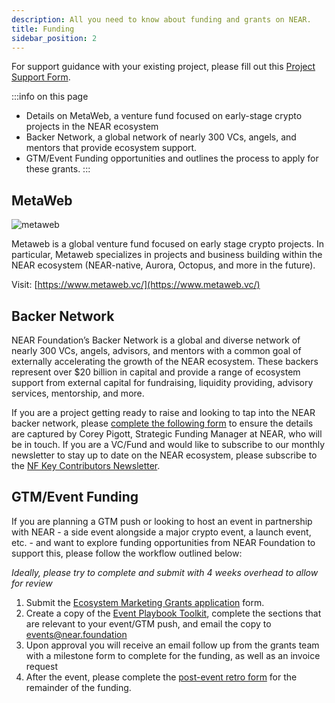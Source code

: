 ```yaml
---
description: All you need to know about funding and grants on NEAR.
title: Funding
sidebar_position: 2
---
```



For support guidance with your existing project, please fill out this [Project Support Form](https://airtable.com/shrQk2yWacIj2QA3E).

:::info on this page
* Details on MetaWeb, a venture fund focused on early-stage crypto projects in the NEAR ecosystem 
* Backer Network, a global network of nearly 300 VCs, angels, and mentors that provide ecosystem support.
* GTM/Event Funding opportunities and outlines the process to apply for these grants.
:::

## MetaWeb

![metaweb](@site/static/img/logo_metaweb.png)

Metaweb is a global venture fund focused on early stage crypto projects. In particular, Metaweb specializes in projects and business building within the NEAR ecosystem (NEAR-native, Aurora, Octopus, and more in the future).

Visit: [https://www.metaweb.vc/](https://www.metaweb.vc/)


## Backer Network

NEAR Foundation’s Backer Network is a global and diverse network of nearly 300 VCs, angels, advisors, and mentors with a common goal of externally accelerating the growth of the NEAR ecosystem. These backers represent over $20 billion in capital and provide a range of ecosystem support from external capital for fundraising, liquidity providing, advisory services, mentorship, and more.

If you are a project getting ready to raise and looking to tap into the NEAR backer network, please [complete the following form](https://nearprotocol1001.typeform.com/nearvcnetwork?typeform-source=www.google.com) to ensure the details are captured by Corey Pigott, Strategic Funding Manager at NEAR, who will be in touch. If you are a VC/Fund and would like to subscribe to our monthly newsletter to stay up to date on the NEAR ecosystem, please subscribe to the [NF Key Contributors Newsletter](https://near.us14.list-manage.com/subscribe?u=faedf5dec8739fb92e05b4131&id=cdc7be7d09).


## GTM/Event Funding

If you are planning a GTM push or looking to host an event in partnership with NEAR - a side event alongside a major crypto event, a launch event, etc. - and want to explore funding opportunities from NEAR Foundation to support this, please follow the workflow outlined below:

*Ideally, please try to complete and submit with 4 weeks overhead to allow for review*

1. Submit the [Ecosystem Marketing Grants application](https://airtable.com/shrm92EDb6ydLrSxr) form.
2. Create a copy of the [Event Playbook Toolkit](https://docs.google.com/presentation/d/1MysTwrdWgwd7DdEGD-O6CCIwZZ68YxpZWIqzba3k0jk/edit#slide=id.g13072457ef4_0_0), complete the sections that are relevant to your event/GTM push, and email the copy to events@near.foundation
3. Upon approval you will receive an email follow up from the grants team with a milestone form to complete for the funding, as well as an invoice request
4. After the event, please complete the [post-event retro form](https://docs.google.com/document/d/1wGYvxcEIgocgj32NnRnnfCycCQFNKp3iwvfThKwp73E/edit) for the remainder of the funding.
